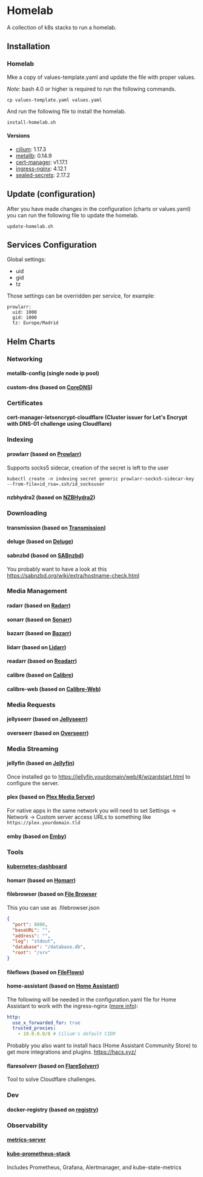 # Homelab

A collection of k8s stacks to run a homelab.

## Installation

### Homelab

Mke a copy of values-template.yaml and update the file with proper values.

*Note*: bash 4.0 or higher is required to run the following commands.

```bash(from k8s cluster)
cp values-template.yaml values.yaml
```

And run the following file to install the homelab.

```bash(from k8s cluster or remotely)
install-homelab.sh
```

#### Versions
- [cilium](https://cilium.io/): 1.17.3
- [metallb](https://metallb.universe.tf/): 0.14.9
- [cert-manager](https://cert-manager.io/): v1.17.1
- [ingress-nginx](https://kubernetes.github.io/ingress-nginx/): 4.12.1
- [sealed-secrets](https://sealed-secrets.netlify.app/): 2.17.2

## Update (configuration)

After you have made changes in the configuration (charts or values.yaml) you can run the following file to update the homelab.

```bash(from k8s cluster or remotely)
update-homelab.sh
```

## Services Configuration

Global settings:

* uid
* gid
* tz

Those settings can be overridden per service, for example:

``` 
prowlarr:
  uid: 1000
  gid: 1000
  tz: Europe/Madrid
```

## Helm Charts

### Networking

#### metallb-config (single node ip pool)

#### custom-dns (based on [CoreDNS](https://coredns.io/))

### Certificates

#### cert-manager-letsencrypt-cloudflare (Cluster issuer for Let's Encrypt with DNS-01 challenge using Cloudflare)

### Indexing

#### prowlarr (based on [Prowlarr](https://prowlarr.com))

Supports socks5 sidecar, creation of the secret is left to the user

```shell
kubectl create -n indexing secret generic prowlarr-socks5-sidecar-key --from-file=id_rsa=.ssh/id_socksuser
```

#### nzbhydra2 (based on [NZBHydra2](https://github.com/theotherp/nzbhydra2))

### Downloading

#### transmission (based on [Transmission](https://transmissionbt.com/))

#### deluge (based on [Deluge](https://deluge-torrent.org/))

#### sabnzbd (based on [SABnzbd](https://sabnzbd.org/))
You probably want to have a look at this https://sabnzbd.org/wiki/extra/hostname-check.html

### Media Management

#### radarr (based on [Radarr](https://radarr.video/))

#### sonarr (based on [Sonarr](https://sonarr.tv/))

#### bazarr (based on [Bazarr](https://www.bazarr.media/))

#### lidarr (based on [Lidarr](https://lidarr.audio/))

#### readarr (based on [Readarr](https://readarr.com/))

#### calibre (based on [Calibre](https://calibre-ebook.com/))

#### calibre-web (based on [Calibre-Web](https://github.com/janeczku/calibre-web))

### Media Requests

#### jellyseerr (based on [Jellyseerr](https://github.com/Fallenbagel/jellyseerr))

#### overseerr (based on [Overseerr](https://overseerr.dev/))

### Media Streaming

#### jellyfin (based on [Jellyfin](https://jellyfin.org/))
Once installed go to https://jellyfin.yourdomain/web/#/wizardstart.html to configure the server.

#### plex (based on [Plex Media Server](https://www.plex.tv/))
For native apps in the same network you will need to set Settings -> Network -> Custom server access URLs to something like `https://plex.yourdomain.tld`

#### emby (based on [Emby](https://emby.media/))

### Tools

#### [kubernetes-dashboard](https://kubernetes.io/docs/tasks/access-application-cluster/web-ui-dashboard/)

#### homarr (based on [Homarr](https://homarr.dev/))

#### filebrowser (based on [File Browser](https://filebrowser.org/)
This you can use as .filebrowser.json
```json
{
  "port": 8080,
  "baseURL": "",
  "address": "",
  "log": "stdout",
  "database": "/database.db",
  "root": "/srv"
}
```

#### fileflows (based on [FileFlows](https://fileflows.com/))

#### home-assistant (based on [Home Assistant](https://www.home-assistant.io/))

The following will be needed in the configuration.yaml file for Home Assistant to work with the ingress-nginx ([more info](https://www.home-assistant.io/integrations/http#reverse-proxies)):
```yaml
http:
  use_x_forwarded_for: true
  trusted_proxies:
    - 10.0.0.0/8 # Cilium's default CIDR
```

Probably you also want to install hacs (Home Assistant Community Store) to get more integrations and plugins.
https://hacs.xyz/

#### flaresolverr (based on [FlareSolverr](https://github.com/FlareSolverr/FlareSolverr))
Tool to solve Cloudflare challenges.

### Dev

#### docker-registry (based on [registry](https://hub.docker.com/_/registry))

### Observability

#### [metrics-server](https://github.com/kubernetes-sigs/metrics-server)

#### [kube-prometheus-stack](https://github.com/prometheus-community/helm-charts/tree/main/charts/kube-prometheus-stack)
Includes Prometheus, Grafana, Alertmanager, and kube-state-metrics
